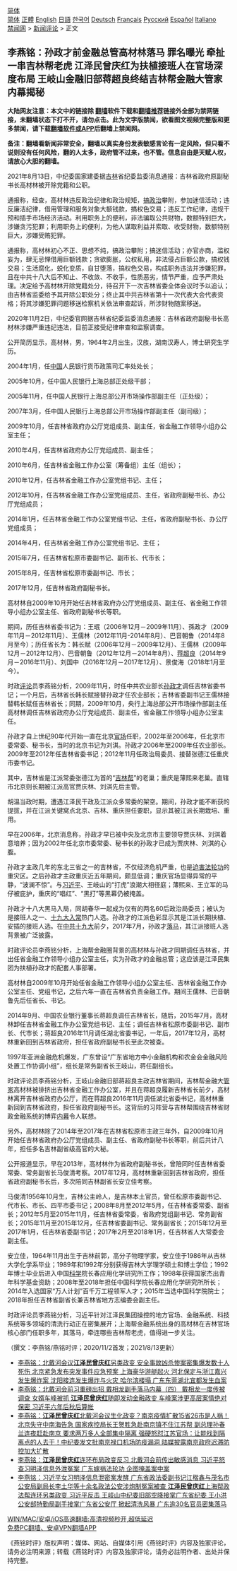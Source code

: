  <!-- 面包屑导航 --> <div class="breadcrumb"><!-- GTranslate: https://gtranslate.io/ -->  <div class="switcher notranslate">  <div class="selected">  <a href="#" onclick="return false;"> 简体</a>  </div>  <div class="option">  <a href="https://www.bannedbook.org" onclick="doGTranslate('zh-CN|zh-CN');jQuery('div.switcher div.selected a').html(jQuery(this).html());return false;" title="简体中文" class="nturl selected"> 简体</a>  <a href="https://www.bannedbook.org/zh-tw/" onclick="doGTranslate('zh-CN|zh-TW');jQuery('div.switcher div.selected a').html(jQuery(this).html());return false;" title="繁體中文" class="nturl"> 正體</a>  <a href="https://www.bannedbook.org/en/" onclick="doGTranslate('zh-CN|en');jQuery('div.switcher div.selected a').html(jQuery(this).html());return false;" title="English" class="nturl"> English</a>  <a href="https://www.bannedbook.org/ja/" onclick="doGTranslate('zh-CN|ja');jQuery('div.switcher div.selected a').html(jQuery(this).html());return false;" title="日本語" class="nturl"> 日語</a>  <a href="https://www.bannedbook.org/ko/" onclick="doGTranslate('zh-CN|ko');jQuery('div.switcher div.selected a').html(jQuery(this).html());return false;" title="한국어" class="nturl"> 한국어</a>  <a href="https://www.bannedbook.org/de/" onclick="doGTranslate('zh-CN|de');jQuery('div.switcher div.selected a').html(jQuery(this).html());return false;" title="Deutsch" class="nturl"> Deutsch</a>  <a href="https://www.bannedbook.org/fr/" onclick="doGTranslate('zh-CN|fr');jQuery('div.switcher div.selected a').html(jQuery(this).html());return false;" title="Français" class="nturl"> Français</a>  <a href="https://www.bannedbook.org/ru/" onclick="doGTranslate('zh-CN|ru');jQuery('div.switcher div.selected a').html(jQuery(this).html());return false;" title="Русский" class="nturl"> Русский</a>  <a href="https://www.bannedbook.org/es/" onclick="doGTranslate('zh-CN|es');jQuery('div.switcher div.selected a').html(jQuery(this).html());return false;" title="Español" class="nturl"> Español</a>  <a href="https://www.bannedbook.org/it/" onclick="doGTranslate('zh-CN|it');jQuery('div.switcher div.selected a').html(jQuery(this).html());return false;" title="Italiano" class="nturl"> Italiano</a>  </div>  </div>      <div class='breadcrumb-sub'><!-- Breadcrumb NavXT 6.3.0 --> <a href="https://www.bannedbook.org/" class="home">禁闻网</a> &gt; <a href="https://www.bannedbook.org/bnews/comments/" class="category">新闻评论</a> &gt; 正文</div></div><h2>李燕铭：孙政才前金融总管高材林落马 罪名曝光 牵扯一串吉林帮老虎 江泽民曾庆红为扶植接班人在官场深度布局 王岐山金融旧部蒋超良终结吉林帮金融大管家 内幕揭秘</h2> <p class="notice"><b>大陆网友注意：本文中的链接除 <a href="https://github.com/bannedbook/fanqiang" >翻墙</a>软件下载和<a href="https://github.com/killgcd/justmysocks/blob/master/README.md">翻墙推荐</a>链接外全部为禁网链接，未翻墙状态下打不开，请勿点击。此为文字版禁闻，欲看图文视频完整版和更多禁闻，请下载<a href="https://github.com/bannedbook/fanqiang">翻墙软件或APP</a>后翻墙上禁闻网。</p><p>备注：翻墙看新闻非常安全，翻墙以真实身份发表敏感言论有一定风险，但只看不说则没有任何风险，翻的人太多，政府管不过来，也不管。信息自由是天赋人权，请放心大胆的翻墙。</b></p>  <div class="entry">  <p></p> <p>2021年8月13日&#65292;中纪委国家建委据<a href="https://www.bannedbook.org/bnews/tag/%e5%90%89%e6%9e%97/" class="st_tag internal_tag" rel="tag" title="标签 吉林 下的日志">吉林</a>省纪委监委消息通报&#65306;吉林省政府原副秘书长高材林被开除党籍和公职&#12290;</p> <p>   通报称&#65292;经查&#65292;高材林违反政治纪律和政治规矩&#65292;<span class='wp_keywordlink'><a href="https://www.bannedbook.org/forum11/topic331.html" title="禁片：搞政治" target="_blank">搞政治</a></span>攀附&#65292;参加迷信活动&#65307;违反廉洁纪律&#65292;借用管理和服务对象大额钱款&#65292;搞权色交易&#65307;违反工作纪律&#65292;违规干预和插手市场经济活动&#12290;利用职务上的便利&#65292;非法骗取公共财物&#65292;数额特别巨大&#65292;涉嫌贪污犯罪&#65307;利用职务上的便利&#65292;为他人谋取利益并索取&#12289;收受财物&#65292;数额特别巨大&#65292;涉嫌受贿犯罪&#12290;</p> <p>通报称&#65292;高材林初心不正&#12289;思想不纯&#65292;搞政治攀附&#65307;搞迷信活动&#65307;亦官亦商&#65292;滥权妄为&#65292;肆无忌惮借用巨额钱款&#65307;贪欲膨胀&#65292;公权私用&#65292;非法侵占巨额公款&#65292;搞权钱交易&#65307;生活腐化&#65292;蜕化变质&#65292;自甘堕落&#65292;搞权色交易&#65292;构成职务违法并涉嫌犯罪&#65292;且在中共十八大后不知止&#12289;不收敛&#12289;不收手&#65292;性质恶劣&#65292;情节严重&#65292;应予严肃处理&#12290;决定给予高材林开除党籍处分&#65292;待召开下一次吉林省委全体会议时予以追认&#65307;由吉林省监委给予其开除公职处分&#65307;终止其中共吉林省第十一次代表大会代表资格&#65307;将其涉嫌犯罪问题移送检察机关依法审查起诉&#65292;所涉财物随案移送&#12290;</p> <p>2020年11月2日&#65292;中纪委官网据吉林省纪委监委消息通报&#65306;吉林省政府副秘书长高材林涉嫌严重违纪违法&#65292;目前正接受纪律审查和监察调查&#12290;</p> <p>   公开简历显示&#65292;高材林&#65292;男&#65292;1964年2月出生&#65292;汉族&#65292;湖南汉寿人&#65292;博士研究生学历&#12290;</p> <p>2004年1月&#65292;任<span class='wp_keywordlink_affiliate'><a href="https://www.bannedbook.org/" title="中国" target="_blank">中国</a></span>人民银行货币政策司汇率处处长&#65307;</p> <p>2005年10月&#65292;任中国人民银行上海总部正处级干部&#65307;</p> <p>2005年11月&#65292;任中国人民银行上海总部公开市场操作部副主任&#65288;正处级&#65289;&#65307;</p> <p>2007年3月&#65292;任中国人民银行上海总部公开市场操作部副主任&#65288;副司级&#65289;&#65307;</p>  <p>2009年10月&#65292;任吉林省政府办公厅党组成员&#12289;副主任&#65292;省金融工作领导小组办公室主任&#65307;</p> <p>2010年4月&#65292;任吉林省政府办公厅党组成员&#12289;副主任&#65307;</p> <p>2010年6月&#65292;任吉林省金融工作办公室&#65288;筹备组&#65289;主任&#65288;组长&#65289;&#65307;</p> <p>2010年12月&#65292;任吉林省金融工作办公室党组书记&#12289;主任&#65307;</p> <p>2012年10月&#65292;任吉林省金融工作办公室党组成员&#12289;主任&#65292;省政府副秘书长&#12289;办公厅党组成员&#65307;</p> <p>2014年1月&#65292;任吉林省金融工作办公室党组书记&#12289;主任&#65292;省政府副秘书长&#12289;办公厅党组成员&#65307;</p> <p>2014年4月&#65292;任吉林省金融工作办公室党组书记&#12289;主任&#65307;</p> <p>2015年7月&#65292;任吉林省松原市委副书记&#12289;副市长&#12289;代市长&#65307;</p> <p>2015年8月&#65292;任吉林省松原市委副书记&#12289;市长&#65307;</p> <p>2017年12月&#65292;任吉林省政府副秘书长&#12290;</p>  <p>   高材林自2009年10月开始任吉林省政府办公厅党组成员&#12289;副主任&#12289;省金融工作领导小组办公室主任&#12289;省政府副秘书长等职&#12290;</p> <p>期间&#65292;历任吉林省委书记为&#65306;王珉&#65288;2006年12月&#65293;2009年11月&#65289;&#12289;孫政才&#65288;2009年11月&#65293;2012年11月&#65289;&#12289;王儒林&#65288;2012年11月-2014年8月&#65289;&#12289;巴音朝鲁&#65288;2014年8月至今&#65289;&#65307;历任省长为&#65306;韩长赋&#65288;2006年12月&#65293;2009年12月&#65289;&#12289;王儒林&#65288;2009年12月&#65293;2012年12月&#65289;&#12289;巴音朝鲁&#65288;2012年12月&#65293;2014年8月&#65289;&#12289;<a href="https://www.bannedbook.org/bnews/tag/%e8%92%8b%e8%b6%85%e8%89%af/" class="st_tag internal_tag" rel="tag" title="标签 蒋超良 下的日志">蒋超良</a>&#65288;2014年9月&#65293;2016年11月&#65289;&#12289;刘国中&#65288;2016年12月&#65293;2017年12月&#65289;&#12289;景俊海&#65288;2018年1月至今&#65289;&#12290;</p> <p>时政<span class='wp_keywordlink_affiliate'><a href="https://www.bannedbook.org/bnews/comments/" title="新闻评论" target="_blank">评论</a></span>员李燕铭分析&#65292;2009年11月&#65292;时任中共农业部长<a href="https://www.bannedbook.org/bnews/tag/%e5%ad%99%e6%94%bf%e6%89%8d/" class="st_tag internal_tag" rel="tag" title="标签 孙政才 下的日志">孙政才</a>调任吉林省委书记&#65307;一个月后&#65292;吉林省长韩长赋接替孙政才任农业部长&#65307;吉林省委副书记王儒林接替韩长赋任吉林省长&#65307;同期&#65292;2009年10月&#65292;央行上海总部公开市场操作部副主任高材林调任吉林省政府办公厅党组成员&#12289;副主任&#65292;省金融工作领导小组办公室主任&#12290;</p> <p>孙政才自上世纪90年代开始一直在北京<a href="https://www.bannedbook.org/bnews/tag/%E5%AE%98%E5%9C%BA/" class="st_tag internal_tag" rel="tag" title="标签 官场 下的日志">官场</a>任职&#65292;2002年至2006年&#65292;任北京市委常委&#12289;秘书长&#65292;当时的北京书记为刘淇&#12290;孙政才2006年至2009年任农业部长&#12290;2009年至2012年任吉林省委书记&#65307;2012年11月任政治局委员&#12289;接替张德江任重庆市委书记&#12290;</p> <p>其中&#65292;吉林省是江派常委张德江为首的&#8220;<a href="https://www.bannedbook.org/bnews/tag/%e5%90%89%e6%9e%97%e5%b8%ae/" class="st_tag internal_tag" rel="tag" title="标签 吉林帮 下的日志">吉林帮</a>&#8221;的老巢&#65307;重庆是薄熙来老巢&#12290;直辖市北京则长期被江派高官贾庆林&#12289;刘淇先后主管&#12290;</p> <p>胡温当政时期&#65292;遭遇江泽民干政及江派众多常委的架空&#12290;期间&#65292;孙政才能不断获的提拔&#65292;并在江派关键窝点北京&#12289;吉林&#12289;重庆担任要职&#65292;显示其被江派长期栽培&#12289;重用&#12290;</p> <p>   早在2006年&#65292;北京消息称&#65292;孙政才早已被中央及北京市主要领导贾庆林&#12289;刘淇着意培养&#65307;因为2002年任北京市委常委&#12289;秘书长的孙政才已成为贾庆林&#12289;刘淇的心腹&#12290;</p> <p>孙政才主政几年的东北三省之一的吉林省&#65292;不仅经济危机严重&#65292;也是<span class='wp_keywordlink'><a href="https://www.bannedbook.org/forum11/topic278.html" title="评江泽民与中共相互利用迫害法轮功" target="_blank">迫害法轮功</a></span>的重灾区&#12290;之后孙政才主政重庆近五年期间&#65292;颇显低调&#65307;重庆官场显得异常的平静&#65292;&#8220;波澜不惊&#8221;&#12290;与<a href="https://www.bannedbook.org/bnews/tag/%e4%b9%a0%e8%bf%91%e5%b9%b3/" class="st_tag internal_tag" rel="tag" title="标签 习近平 下的日志">习近平</a>&#12289;王岐山的&#8220;打虎&#8221;浪潮大相径庭&#65307;薄熙来&#12289;王立军的马仔被庇护&#65292;重庆的&#8220;唱红&#8221;&#12289;&#8220;黑打&#8221;等黑幕仍被掩盖&#12290; </p> <p>孙政才十八大黑马入局&#65292;同胡春华一起成为仅有的两名60后政治局委员&#65307;被认为是接班人之一&#12289;<a href="https://www.bannedbook.org/bnews/tag/%e5%8d%81%e4%b9%9d%e5%a4%a7%e5%85%a5%e5%b8%b8/" class="st_tag internal_tag" rel="tag" title="标签 十九大入常 下的日志">十九大入常</a>热门人选&#12290;孙政才的江派色彩显示其是江派长期扶植&#12289;安插的接班人选&#12290;在<a href="https://www.bannedbook.org/bnews/tag/%e4%b8%ad%e5%85%b1%e5%8d%81%e4%b9%9d%e5%a4%a7/" class="st_tag internal_tag" rel="tag" title="标签 中共十九大 下的日志">中共十九大</a>前夕&#65292;2017年7月&#65292;孙政才<a href="https://www.bannedbook.org/bnews/tag/%E8%90%BD%E9%A9%AC/" class="st_tag internal_tag" rel="tag" title="标签 落马 下的日志">落马</a>&#65292;其江派接班人选背景被广泛披露&#12290;</p> <p>时政评论员李燕铭分析&#65292;上海帮金融圈背景的高材林与孙政才同期调任吉林省&#65292;并出任省金融工作领导小组办公室主任&#65292;实为孙政才的金融总管&#65307;这应该是江泽民集团为扶植孙政才的配套人事部署&#12290;</p>  <p>   高材林自2009年10月开始任省金融工作领导小组办公室主任&#12289;吉林省金融工作办公室主任&#12289;党组书记&#65292;之后六年一直在吉林省负责金融工作&#12290;期间王儒林&#12289;巴音朝鲁先后任省长&#12289;书记&#12290;</p> <p>2014年9月&#12289;中国农业银行董事长蒋超良调任吉林省长&#65292;随后&#65292;2015年7月&#65292;高材林卸任吉林省金融工作办公室党组书记&#12289;主任&#65307;调任吉林省松原市委副书记&#12289;副市长&#12289;代市长&#65307;蒋超良2016年11月调任湖北省委书记&#65292;一年后&#65292;2017年12月&#65292;高材林重新回到吉林省政府&#65292;担任省政府副秘书长至此次被查&#12290;</p> <p>1997年亚洲金融危机爆发&#65292;广东曾设&#8220;广东省地方中小金融机构和农金会金融风险处置工作协调小组&#8221;&#65292;组长是常务副省长王岐山&#65292;蒋任副组长&#12290;</p> <p>时政评论员李燕铭分析&#65292;王岐山金融旧部蒋超良主政吉林省期间&#65292;吉林帮金融大<a href="https://www.bannedbook.org/bnews/tag/%E7%AE%A1%E5%AE%B6/" class="st_tag internal_tag" rel="tag" title="标签 管家 下的日志">管家</a>高材林被排挤出吉林省金融工作办公室&#65292;并且在蒋超良履新吉林省长前夕&#65292;高材林离开吉林省政府办公厅&#65292;而在蒋超良2016年11月调任湖北省委书记&#65292;高材林重新回到吉林省政府&#65292;担任省政府副秘书长&#12290;这背后的习阵营与吉林帮围绕吉林省财政金融系统的博弈<span class='wp_keywordlink_affiliate'><a href="https://www.bannedbook.org/bnews/ccpdope/" title="中共高层内幕" target="_blank">内幕</a></span>令人联想&#12290;</p> <p>   另外&#65292;高材林除了2014年至2017年在吉林省松原市主政三年外&#65292;自2009年10月开始任吉林省政府办公厅党组成员&#12289;副主任&#12289;省政府副秘书长等职&#65292;前后共计八年&#65292;担任多名吉林副省级高官的大秘&#12290;</p> <p>公开报道显示&#65292;早在2013年&#65292;高材林作为省政府副秘书长&#65292;曾陪同时任吉林省委常委&#12289;常务副省长马俊清考察&#12290;2017年12月&#65292;高材林重新回到吉林省政府&#65292;担任省政府副秘书长后&#65292;多次陪同吉林副省长安立佳考察&#12290; </p> <p>马俊清1956年10月生&#65292;吉林公主岭人&#65292;是吉林本土官员&#65292;曾任松原市委副书记&#12289;代市长&#12289;市长&#12289;四平市委书记&#65307;2008年8月至2012年5月&#65292;任吉林省委常委&#12289;副省长&#65307;2012年5月至2015年11月&#65292;任吉林省委常委&#65292;省政府党组副书记&#12289;常务副省长&#65307;2015年11月至2015年12月&#65292;任吉林省委副书记&#12289;常务副省长&#65307;2015年12月至2017年1月&#65292;任吉林省委副书记&#65307;2017年2月至2018年1月&#65292;任吉林省人大常委会副主任&#12290;</p> <p>安立佳&#65292;1964年11月出生于吉林前郭&#65292;高分子物理学家&#65292;安立佳于1986年从吉林大学化学系毕业&#65307;1989年和1992年分别获得吉林大学理学硕士和博士学位&#65307;1992年博士毕业后进入中国<span class='wp_keywordlink'><a href="https://www.bannedbook.org/forum11/topic309.html" title="禁片：“科学”的棍子" target="_blank">科学</a></span>院长春应用化学研究所工作&#65307;1998年获得国家杰出青年科学基金资助&#65307;2008年至2018年担任中国科学院长春应用化学研究所所长&#65307;2014年入选国家&#8220;万人计划&#8221;百千万工程领军人才&#65307;2015年当选中国科学院院士&#65307;2018年担任吉林省副省长兼吉林省地方志编委会副主任&#12290;</p> <p>   时政评论员李燕铭分析&#65292;习近平针对江泽民集团操控的地方官场&#12289;金融系统&#12289;科技系统等多领域的清洗行动正在密集展开&#65307;上海帮金融系统出身的高材林在吉林官场核心部门任职多年&#65292;其落马&#65292;牵连哪些吉林帮老虎&#65292;值得进一步关注&#12290;</p> <p>&#65288;撰文&#65306;李燕铭/燕铭时评&#65307;2020/11/2首发&#65307;2021/8/13更新&#65289;</p>  <ul class='op-related-articles' title='相关阅读'> <li><a href='https://www.bannedbook.org/bnews/comments/20210809/1602954.html' target='_blank'>李燕铭：北戴河会议<b>江泽民曾庆红</b>另类政变 安全事故凶杀惨案密集爆发数十人死伤 北京紧急发布突发事件应急预案 上海豪华游艇起火 河北保定与浙江嘉兴发生爆炸案 沈阳接连发生爆炸与火灾 哈尔滨楼塌 广东东莞湖北宜都发生血案</a></li> <li><a href='https://www.bannedbook.org/bnews/comments/20210801/1598257.html' target='_blank'>李燕铭：北戴河会前习重磅出招 戴相龙副手落马内幕（四） 戴相龙一度传被调查 女婿车峰被抓 <b>江泽民曾庆红</b>随即发动金融政变 车峰案涉更高层案情绝对保密 习近平六年后秋后算帐</a></li> <li><a href='https://www.bannedbook.org/bnews/comments/20210731/1597489.html' target='_blank'>李燕铭：<b>江泽民曾庆红</b>北戴河会议生化政变？南京疫情扩散15省26市是人祸！北京失守中南海告急 国家疾控局长王贺胜急赴南京镇不住江苏帮 副总理孙春兰连夜赶赴南京 要求两万多人全部集中隔离 强硬怒怼江苏官场：让能找到隔离点的人去干！中纪委发文批南京禄口机场防疫漏洞 陆媒披露南京政府迟滞防控加大扩散</a></li> <li><a href='https://www.bannedbook.org/bnews/comments/20210725/1593916.html' target='_blank'>李燕铭：<b>江泽民曾庆红</b>连环布局政变反习 北戴河会前传出敏感消息 习近平怒查习明泽信息外泄冤案 广东嫁祸法轮功 企图掩盖案中案</a></li> <li><a href='https://www.bannedbook.org/bnews/comments/20210720/1590608.html' target='_blank'>李燕铭：习近平女习明泽信息泄密案发酵 广东省政法委副书记江楷鑫与茂名市公安局副局长李土华等十余名政法公安涉炮制冤案被查 <b>江泽民曾庆红</b>上海帮政法帮连环另类政变 习近平反击 王岐山中纪委旧部空降接掌广东省纪委 王小洪公安部特勤局副手接掌广东省公安厅 掀起清洗风暴 广东逾30名官员密集落马</a></li> </ul> <p class="texttj"> <a href="https://github.com/bannedbook/fanqiang/wiki/V2ray%E6%9C%BA%E5%9C%BA" target="_blank">WIN/MAC/安卓/iOS高速翻墙:高清视频秒开,超低延迟</a><br/> <a href="https://github.com/bannedbook/fanqiang/wiki/%E7%A6%81%E9%97%BB%E7%BD%91%E5%AE%89%E5%8D%93%E7%BF%BB%E5%A2%99%E6%96%B0%E9%97%BBAPP" target="_blank">免费PC翻墙、安卓VPN翻墙APP</a></p><p>&#12298;燕铭时评&#12299;版权声明&#65306;媒体&#12289;网站&#12289;自媒体引用&#12298;燕铭时评&#12299;内容及独家评论&#65292;请务必注明来源&#65307;转载&#12298;燕铭时评&#12299;内容及独家评论&#65292;请务必註明作者&#12289;出处并保持完整&#12290;</p><a name='sharetosocial'></a>  <div style="margin-bottom:5px;padding-bottom:5px;clear:both"> <div id="archive-pix-1" class="banner-ads"> <!-- AuctionX Display platform tag START --> <div id="26318x728x90x621x_ADSLOT2" clicktrack="%%CLICK_URL_ESC%%"></div> <!-- AuctionX Display platform tag END --> </div> <div id="archive-pix-2" class="banner-ads"> <!-- AuctionX Display platform tag START --> <div id="26315x300x250x621x_ADSLOT2" clicktrack="%%CLICK_URL_ESC%%"></div> <!-- AuctionX Display platform tag END --> </div> </div>  <div id="archive-pix-1" class="banner-ads"> <!-- AuctionX Display platform tag START --> <div id="26318x728x90x621x_ADSLOT3" clicktrack="%%CLICK_URL_ESC%%"></div> <!-- AuctionX Display platform tag END --> </div> </div><!--END ENTRY--> 